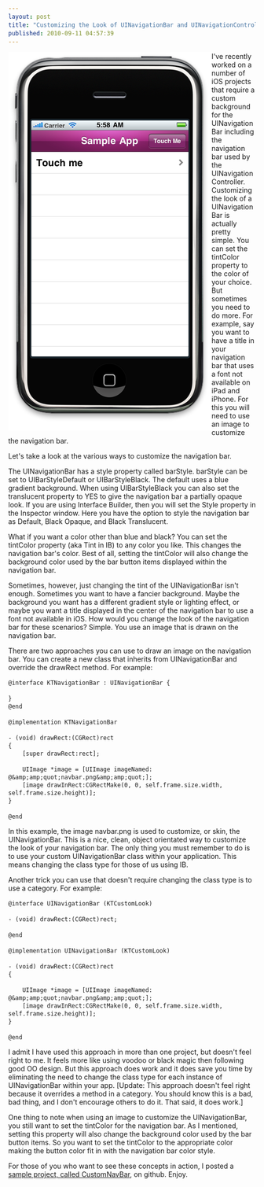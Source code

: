 ```yaml
---
layout: post
title: "Customizing the Look of UINavigationBar and UINavigationController"
published: 2010-09-11 04:57:39
---
```

<img src="/images/blog/2010-09-11-CustomNavBar.png" align="left" >I've recently worked on a number of iOS projects that require a custom background for the UINavigationBar including the navigation bar used by the UINavigationController. Customizing the look of a UINavigationBar is actually pretty simple. You can set the tintColor property to the color of your choice. But sometimes you need to do more. For example, say you want to have a title in your navigation bar that uses a font not available on iPad and iPhone. For this you will need to use an image to customize the navigation bar. 

Let's take a look at the various ways to customize the navigation bar.

The UINavigationBar has a style property called barStyle. barStyle can be set to UIBarStyleDefault or UIBarStyleBlack. The default uses a blue gradient background. When using UIBarStyleBlack you can also set the translucent property to YES to give the navigation bar a partially opaque look. If you are using Interface Builder, then you will set the Style property in the Inspector window. Here you have the option to style the navigation bar as Default, Black Opaque, and Black Translucent. 

What if you want a color other than blue and black? You can set the tintColor property (aka Tint in IB) to any color you like. This changes the navigation bar's color. Best of all, setting the tintColor will also change the background color used by the bar button items displayed within the navigation bar. 

Sometimes, however, just changing the tint of the UINavigationBar isn't enough. Sometimes you want to have a fancier background. Maybe the background you want has a different gradient style or lighting effect, or maybe you want a title displayed in the center of the navigation bar to use a font not available in iOS. How would you change the look of the navigation bar for these scenarios? Simple. You use an image that is drawn on the navigation bar.

There are two approaches you can use to draw an image on the navigation bar. You can create a new class that inherits from UINavigationBar and override the drawRect method. For example:

    @interface KTNavigationBar : UINavigationBar {

    }
    @end

    @implementation KTNavigationBar

    - (void) drawRect:(CGRect)rect
    {
        [super drawRect:rect];

        UIImage *image = [UIImage imageNamed: @&amp;amp;quot;navbar.png&amp;amp;quot;];
        [image drawInRect:CGRectMake(0, 0, self.frame.size.width, self.frame.size.height)];
    }

    @end

In this example, the image navbar.png is used to customize, or skin, the UINavigationBar. This is a nice, clean, object orientated way to customize the look of your navigation bar. The only thing you must remember to do is to use your custom UINavigationBar class within your application. This means changing the class type for those of us using IB.

Another trick you can use that doesn't require changing the class type is to use a category. For example:

    @interface UINavigationBar (KTCustomLook)

    - (void) drawRect:(CGRect)rect;

    @end

    @implementation UINavigationBar (KTCustomLook)

    - (void) drawRect:(CGRect)rect
    {

        UIImage *image = [UIImage imageNamed: @&amp;amp;quot;navbar.png&amp;amp;quot;];
        [image drawInRect:CGRectMake(0, 0, self.frame.size.width, self.frame.size.height)];
    }

    @end

I admit I have used this approach in more than one project, but doesn't feel right to me. It feels more like using voodoo or black magic then following good OO design. But this approach does work and it does save you time by eliminating the need to change the class type for each instance of UINavigationBar within your app. \[Update: This approach doesn't feel right because it overrides a method in a category. You should know this is a bad, bad thing, and I don't encourage others to do it. That said, it does work.\]

One thing to note when using an image to customize the UINavigationBar, you still want to set the tintColor for the navigation bar. As I mentioned, setting this property will also change the background color used by the bar button items. So you want to set the tintColor to the appropriate color making the button color fit in with the navigation bar color style.

For those of you who want to see these concepts in action, I posted a [sample project, called CustomNavBar](http://github.com/kirbyt/CustomNavBar), on github. Enjoy.
